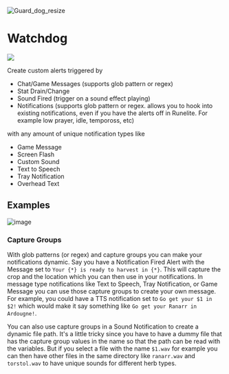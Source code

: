 ![Guard_dog_resize](https://user-images.githubusercontent.com/1350444/149637084-270521ab-2d96-4c54-a7b4-71357fb6b291.png)

# Watchdog
[![](https://img.shields.io/endpoint?url=https://i.pluginhub.info/shields/installs/plugin/watchdog)](https://runelite.net/plugin-hub/show/watchdog)

Create custom alerts triggered by
- Chat/Game Messages (supports glob pattern or regex)
- Stat Drain/Change
- Sound Fired (trigger on a sound effect playing)
- Notifications (supports glob pattern or regex. allows you to hook into existing notifications, even if you have the alerts off in Runelite. For example low prayer, idle, tempoross, etc) 

with any amount of unique notification types like
- Game Message
- Screen Flash
- Custom Sound
- Text to Speech
- Tray Notification
- Overhead Text

## Examples
![image](https://user-images.githubusercontent.com/1350444/210900848-4c177374-9b74-4cb3-b7a7-92c29596ff40.png)

### Capture Groups
With glob patterns (or regex) and capture groups you can make your notifications dynamic.
Say you have a Notification Fired Alert with the Message set to `Your {*} is ready to harvest in {*}`.
This will capture the crop and the location which you can then use in your notifications.
In message type notifications like Text to Speech, Tray Notification, or Game Message you can use those
capture groups to create your own message.
For example, you could have a TTS notification set to `Go get your $1 in $2!` which would make it say something like
`Go get your Ranarr in Ardougne!`.

You can also use capture groups in a Sound Notification to create a dynamic file path. It's a little tricky since you
have to have a dummy file that has the capture group values in the name so that the path can be read with the variables.
But if you select a file with the name `$1.wav` for example you can then have other files in the same directory like
`ranarr.wav` and `torstol.wav` to have unique sounds for different herb types.
